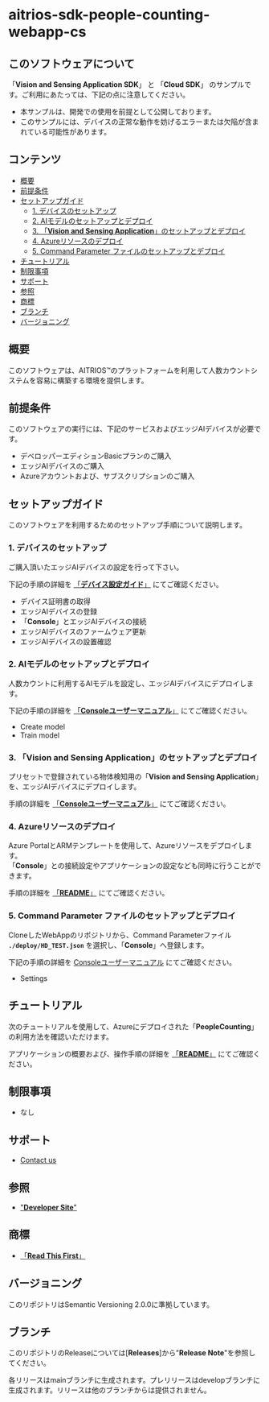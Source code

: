 # aitrios-sdk-people-counting-webapp-cs

## このソフトウェアについて

「**Vision and Sensing Application SDK**」 と 「**Cloud SDK**」 のサンプルです。ご利用にあたっては、下記の点に注意してください。

- 本サンプルは、開発での使用を前提として公開しております。
- このサンプルには、デバイスの正常な動作を妨げるエラーまたは欠陥が含まれている可能性があります。

## コンテンツ <!-- omit in toc -->

- [概要](#概要)
- [前提条件](#前提条件)
- [セットアップガイド](#セットアップガイド)
  - [1. デバイスのセットアップ](#1-デバイスのセットアップ)
  - [2. AIモデルのセットアップとデプロイ](#2-aiモデルのセットアップとデプロイ)
  - [3. 「**Vision and Sensing Application**」のセットアップとデプロイ](#3-Vision-and-Sensing-Applicationのセットアップとデプロイ)
  - [4. Azureリソースのデプロイ](#4-azureリソースのデプロイ)
  - [5. Command Parameter ファイルのセットアップとデプロイ](#5-command-parameter-ファイルのセットアップとデプロイ)
- [チュートリアル](#チュートリアル)
- [制限事項](#制限事項)
- [サポート](#サポート)
- [参照](#参照)
- [商標](#商標)
- [ブランチ](#ブランチ)
- [バージョニング](#バージョニング)

## 概要

このソフトウェアは、AITRIOS&trade;のプラットフォームを利用して人数カウントシステムを容易に構築する環境を提供します。

## 前提条件

このソフトウェアの実行には、下記のサービスおよびエッジAIデバイスが必要です。

- デベロッパーエディションBasicプランのご購入
- エッジAIデバイスのご購入
- Azureアカウントおよび、サブスクリプションのご購入

## セットアップガイド

このソフトウェアを利用するためのセットアップ手順について説明します。

### 1. デバイスのセットアップ

ご購入頂いたエッジAIデバイスの設定を行って下さい。

下記の手順の詳細を [「**デバイス設定ガイド**」](https://developer.aitrios.sony-semicon.com/file/download/device-setup) にてご確認ください。

- デバイス証明書の取得
- エッジAIデバイスの登録
- 「**Console**」とエッジAIデバイスの接続
- エッジAIデバイスのファームウェア更新
- エッジAIデバイスの設置確認

### 2. AIモデルのセットアップとデプロイ

人数カウントに利用するAIモデルを設定し、エッジAIデバイスにデプロイします。

下記の手順の詳細を [「**Consoleユーザーマニュアル**」](https://developer.aitrios.sony-semicon.com/file/download/console-developer-edition-ui-manual) にてご確認ください。

- Create model
- Train model

### 3. 「**Vision and Sensing Application**」のセットアップとデプロイ

プリセットで登録されている物体検知用の「**Vision and Sensing Application**」を、エッジAIデバイスにデプロイします。

手順の詳細を [「**Consoleユーザーマニュアル**」](https://developer.aitrios.sony-semicon.com/file/download/console-developer-edition-ui-manual) にてご確認ください。

### 4. Azureリソースのデプロイ

Azure PortalとARMテンプレートを使用して、Azureリソースをデプロイします。</br>
「**Console**」との接続設定やアプリケーションの設定なども同時に行うことができます。

手順の詳細を [「**README**」](./deploy/README_ja.md) にてご確認ください。

### 5. Command Parameter ファイルのセットアップとデプロイ

CloneしたWebAppのリポジトリから、Command Parameterファイル **`./deploy/HD_TEST.json`** を選択し、「**Console**」へ登録します。

下記の手順の詳細を [Consoleユーザーマニュアル](https://developer.aitrios.sony-semicon.com/file/download/console-developer-edition-ui-manual) にてご確認ください。

- Settings

## チュートリアル

次のチュートリアルを使用して、Azureにデプロイされた「**PeopleCounting**」の利用方法を確認いただけます。

アプリケーションの概要および、操作手順の詳細を [「**README**」](./PeopleCountingApp/README_ja.md) にてご確認ください。

## 制限事項

- なし

## サポート

- [Contact us](https://developer.aitrios.sony-semicon.com/contact-us/)

## 参照

- ["**Developer Site**"](https://developer.aitrios.sony-semicon.com)

## 商標

- [「**Read This First**」](https://developer.aitrios.sony-semicon.com/development-guides/documents/manuals/)

## バージョニング

このリポジトリはSemantic Versioning 2.0.0に準拠しています。

## ブランチ

このリポジトリのReleaseについては[**Releases**]から"**Release Note**"を参照してください。

各リリースはmainブランチに生成されます。プレリリースはdevelopブランチに生成されます。リリースは他のブランチからは提供されません。
